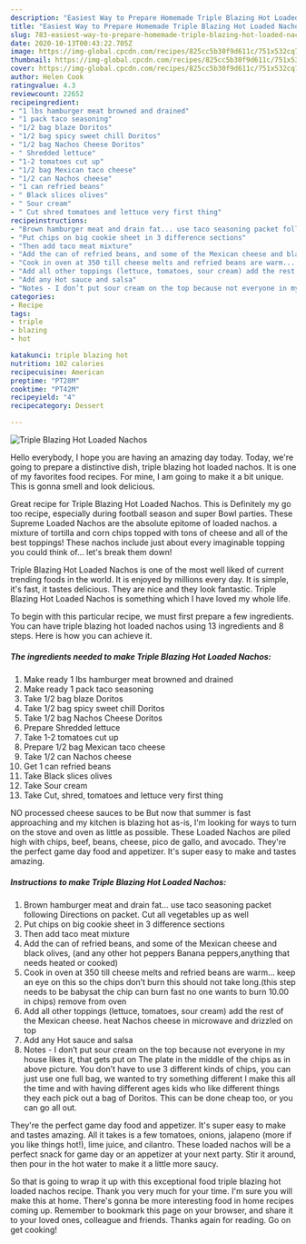```yaml
---
description: "Easiest Way to Prepare Homemade Triple Blazing Hot Loaded Nachos"
title: "Easiest Way to Prepare Homemade Triple Blazing Hot Loaded Nachos"
slug: 783-easiest-way-to-prepare-homemade-triple-blazing-hot-loaded-nachos
date: 2020-10-13T00:43:22.705Z
image: https://img-global.cpcdn.com/recipes/825cc5b30f9d611c/751x532cq70/triple-blazing-hot-loaded-nachos-recipe-main-photo.jpg
thumbnail: https://img-global.cpcdn.com/recipes/825cc5b30f9d611c/751x532cq70/triple-blazing-hot-loaded-nachos-recipe-main-photo.jpg
cover: https://img-global.cpcdn.com/recipes/825cc5b30f9d611c/751x532cq70/triple-blazing-hot-loaded-nachos-recipe-main-photo.jpg
author: Helen Cook
ratingvalue: 4.3
reviewcount: 22652
recipeingredient:
- "1 lbs hamburger meat browned and drained"
- "1 pack taco seasoning"
- "1/2 bag blaze Doritos"
- "1/2 bag spicy sweet chill Doritos"
- "1/2 bag Nachos Cheese Doritos"
- " Shredded lettuce"
- "1-2 tomatoes cut up"
- "1/2 bag Mexican taco cheese"
- "1/2 can Nachos cheese"
- "1 can refried beans"
- " Black slices olives"
- " Sour cream"
- " Cut shred tomatoes and lettuce very first thing"
recipeinstructions:
- "Brown hamburger meat and drain fat... use taco seasoning packet following Directions on packet. Cut all vegetables up as well"
- "Put chips on big cookie sheet in 3 difference sections"
- "Then add taco meat mixture"
- "Add the can of refried beans, and some of the Mexican cheese and black olives, (and any other hot peppers Banana peppers,anything that needs heated or cooked)"
- "Cook in oven at 350 till cheese melts and refried beans are warm... keep an eye on this so the chips don’t burn this should not take long.(this step needs to be babysat the chip can burn fast no one wants to burn 10.00 in chips) remove from oven"
- "Add all other toppings (lettuce, tomatoes, sour cream) add the rest of the Mexican cheese. heat Nachos cheese in microwave and drizzled on top"
- "Add any Hot sauce and salsa"
- "Notes - I don’t put sour cream on the top because not everyone in my house likes it, that gets put on The plate in the middle of the chips as in above picture. You don’t have to use 3 different kinds of chips, you can just use one full bag, we wanted to try something different I make this all the time and with having different ages kids who like different things they each pick out a bag of Doritos. This can be done cheap too, or you can go all out."
categories:
- Recipe
tags:
- triple
- blazing
- hot

katakunci: triple blazing hot 
nutrition: 102 calories
recipecuisine: American
preptime: "PT28M"
cooktime: "PT42M"
recipeyield: "4"
recipecategory: Dessert

---
```



![Triple Blazing Hot Loaded Nachos](https://img-global.cpcdn.com/recipes/825cc5b30f9d611c/751x532cq70/triple-blazing-hot-loaded-nachos-recipe-main-photo.jpg)

Hello everybody, I hope you are having an amazing day today. Today, we're going to prepare a distinctive dish, triple blazing hot loaded nachos. It is one of my favorites food recipes. For mine, I am going to make it a bit unique. This is gonna smell and look delicious.

Great recipe for Triple Blazing Hot Loaded Nachos. This is Definitely my go too recipe, especially during football season and super Bowl parties. These Supreme Loaded Nachos are the absolute epitome of loaded nachos. a mixture of tortilla and corn chips topped with tons of cheese and all of the best toppings! These nachos include just about every imaginable topping you could think of… let&#39;s break them down!

Triple Blazing Hot Loaded Nachos is one of the most well liked of current trending foods in the world. It is enjoyed by millions every day. It is simple, it's fast, it tastes delicious. They are nice and they look fantastic. Triple Blazing Hot Loaded Nachos is something which I have loved my whole life.


To begin with this particular recipe, we must first prepare a few ingredients. You can have triple blazing hot loaded nachos using 13 ingredients and 8 steps. Here is how you can achieve it.

<!--inarticleads1-->

##### The ingredients needed to make Triple Blazing Hot Loaded Nachos:

1. Make ready 1 lbs hamburger meat browned and drained
1. Make ready 1 pack taco seasoning
1. Take 1/2 bag blaze Doritos
1. Take 1/2 bag spicy sweet chill Doritos
1. Take 1/2 bag Nachos Cheese Doritos
1. Prepare  Shredded lettuce
1. Take 1-2 tomatoes cut up
1. Prepare 1/2 bag Mexican taco cheese
1. Take 1/2 can Nachos cheese
1. Get 1 can refried beans
1. Take  Black slices olives
1. Take  Sour cream
1. Take  Cut, shred, tomatoes and lettuce very first thing


NO processed cheese sauces to be But now that summer is fast approaching and my kitchen is blazing hot as-is, I&#39;m looking for ways to turn on the stove and oven as little as possible. These Loaded Nachos are piled high with chips, beef, beans, cheese, pico de gallo, and avocado. They&#39;re the perfect game day food and appetizer. It&#39;s super easy to make and tastes amazing. 

<!--inarticleads2-->

##### Instructions to make Triple Blazing Hot Loaded Nachos:

1. Brown hamburger meat and drain fat... use taco seasoning packet following Directions on packet. Cut all vegetables up as well
1. Put chips on big cookie sheet in 3 difference sections
1. Then add taco meat mixture
1. Add the can of refried beans, and some of the Mexican cheese and black olives, (and any other hot peppers Banana peppers,anything that needs heated or cooked)
1. Cook in oven at 350 till cheese melts and refried beans are warm... keep an eye on this so the chips don’t burn this should not take long.(this step needs to be babysat the chip can burn fast no one wants to burn 10.00 in chips) remove from oven
1. Add all other toppings (lettuce, tomatoes, sour cream) add the rest of the Mexican cheese. heat Nachos cheese in microwave and drizzled on top
1. Add any Hot sauce and salsa
1. Notes - I don’t put sour cream on the top because not everyone in my house likes it, that gets put on The plate in the middle of the chips as in above picture. You don’t have to use 3 different kinds of chips, you can just use one full bag, we wanted to try something different I make this all the time and with having different ages kids who like different things they each pick out a bag of Doritos. This can be done cheap too, or you can go all out.


They&#39;re the perfect game day food and appetizer. It&#39;s super easy to make and tastes amazing. All it takes is a few tomatoes, onions, jalapeno (more if you like things hot!), lime juice, and cilantro. These loaded nachos will be a perfect snack for game day or an appetizer at your next party. Stir it around, then pour in the hot water to make it a little more saucy. 

So that is going to wrap it up with this exceptional food triple blazing hot loaded nachos recipe. Thank you very much for your time. I'm sure you will make this at home. There's gonna be more interesting food in home recipes coming up. Remember to bookmark this page on your browser, and share it to your loved ones, colleague and friends. Thanks again for reading. Go on get cooking!
